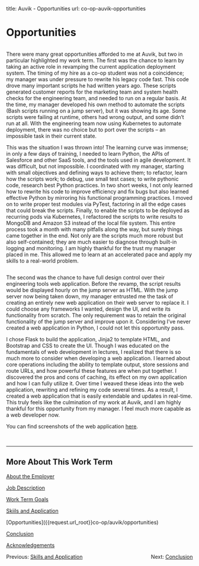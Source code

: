 title: Auvik - Opportunities
url: co-op-auvik-opportunities

<h1 class="u-lead center">Opportunities</h1>

<img class="left-aligned" src="{{ url_for('static', filename='images/auvik/kubernetes.png') }}" alt="">

There were many great opportunities afforded to me at Auvik, but two in particular highlighted my work term. The first was the chance to learn by taking an active role in revamping the current application deployment system. The timing of my hire as a co-op student was not a coincidence; my manager was under pressure to rewrite his legacy code fast. This code drove many important scripts he had written years ago. These scripts generated customer reports for the marketing team and system health checks for the engineering team, and needed to run on a regular basis. At the time, my manager developed his own method to automate the scripts (Bash scripts running on a jump server), but it was showing its age. Some scripts were failing at runtime, others had wrong output, and some didn’t run at all. With the engineering team now using Kubernetes to automate deployment, there was no choice but to port over the scripts – an impossible task in their current state.

This was the situation I was thrown into! The learning curve was immense; in only a few days of training, I needed to learn Python, the APIs of Salesforce and other SaaS tools, and the tools used in agile development. It was difficult, but not impossible. I coordinated with my manager, starting with small objectives and defining ways to achieve them; to refactor, learn how the scripts work; to debug, use small test cases; to write pythonic code, research best Python practices. In two short weeks, I not only learned how to rewrite his code to improve efficiency and fix bugs but also learned effective Python by mirroring his functional programming practices. I moved on to write proper test modules via PyTest, factoring in all the edge cases that could break the scripts. Finally, to enable the scripts to be deployed as recurring pods via Kubernetes, I refactored the scripts to write results to MongoDB and Amazon S3 instead of the local file system. This entire process took a month with many pitfalls along the way, but surely things came together in the end. Not only are the scripts much more robust but also self-contained; they are much easier to diagnose through built-in logging and monitoring. I am highly thankful for the trust my manager placed in me. This allowed me to learn at an accelerated pace and apply my skills to a real-world problem.

<img class="left-aligned" src="{{ url_for('static', filename='images/auvik/python_web.png') }}" alt="">

The second was the chance to have full design control over their engineering tools web application. Before the revamp, the script results would be displayed hourly on the jump server as HTML. With the jump server now being taken down, my manager entrusted me the task of creating an entirely new web application on their web server to replace it. I could choose any frameworks I wanted, design the UI, and write its functionality from scratch. The only requirement was to retain the original functionality of the jump server and improve upon it. Considering I’ve never created a web application in Python, I could not let this opportunity pass.

I chose Flask to build the application, Jinja2 to template HTML, and Bootstrap and CSS to create the UI. Though I was educated on the fundamentals of web development in lectures, I realized that there is so much more to consider when developing a web application. I learned about core operations including the ability to template output, store sessions and route URLs, and how powerful these features are when put together. I discovered the pros and cons of caching, its effect on my own application and how I can fully utilize it. Over time I weaved these ideas into the web application, rewriting and refining my code several times. As a result, I created a web application that is easily extendable and updates in real-time. This truly feels like the culmination of my work at Auvik, and I am highly thankful for this opportunity from my manager. I feel much more capable as a web developer now.

You can find screenshots of the web application [here]({{request.url_root}}co-op/auvik/project).

<br>
<hr>

<h2 class="u-sublead">More About This Work Term</h2>

[About the Employer]({{request.url_root}}co-op/auvik/about-the-employer)

[Job Description]({{request.url_root}}co-op/auvik/job-description)

[Work Term Goals]({{request.url_root}}co-op/auvik/work-term-goals)

[Skiils and Application]({{request.url_root}}co-op/auvik/skills-and-application)

<span class='active'>
  [Opportunities]({{request.url_root}}co-op/auvik/opportunities)
</span>

[Conclusion]({{request.url_root}}co-op/auvik/conclusion)

[Acknowledgements]({{request.url_root}}co-op/auvik/acknowledgements)

<div style="float: left;">
  Previous: <a href="{{ site_url }}/co-op/auvik/skills-and-application">Skills and Application</a>
</div>

<div style="float: right;">
  Next: <a href="{{ site_url }}/co-op/auvik/conclusion">Conclusion</a>
</div>
